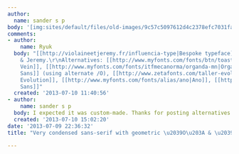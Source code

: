 ```yaml
---
author:
  name: sander s p
body: '[img:sites/default/files/old-images/9c57c5097612d4c2378efc7031faed4f_4696.jpg]'
comments:
- author:
    name: Ryuk
  body: "[[http://violaineetjeremy.fr/influencia-type|Bespoke typeface]] by Violaine
    & Jeremy.\r\nAlternatives: [[http://www.myfonts.com/fonts/btn/toasted-vein-btn|Toasted
    Vein]], [[http://www.myfonts.com/fonts/itfmecanorma/organda-mn|Organda]], [[http://commercialtype.com/typefaces/giorgio/sans|Giorgio
    Sans]] (using alternate /O), [[http://www.zetafonts.com/taller-evolution|Taller
    Evolution]], [[http://www.myfonts.com/fonts/alias/ano|Ano]], [[http://www.myfonts.com/fonts/redrooster/xctasy-sans-rr|Xctasy
    Sans]]"
  created: '2013-07-10 11:40:56'
- author:
    name: sander s p
  body: I expected it was custom-made. Thanks for posting alternatives!
  created: '2013-07-10 15:02:20'
date: '2013-07-09 22:36:32'
title: "Very condensed sans-serif with geometric \u2039O\u203A & \u2039C\u203A"

---
```

